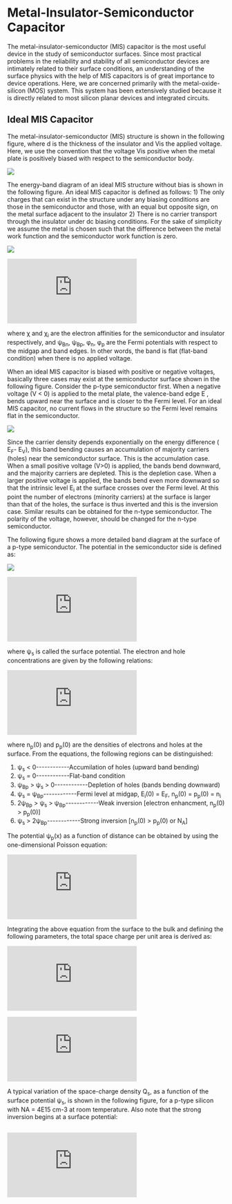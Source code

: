 # Metal-Insulator-Semiconductor Capacitor
The metal-insulator-semiconductor (MIS) capacitor is the most useful device in the study of semiconductor surfaces. Since most practical problems in the 
reliability and stability of all semiconductor devices are intimately related to their surface conditions, an understanding of the surface physics with 
the help of MIS capacitors is of great importance to device operations. Here, we are concerned primarily with the metal-oxide-silicon (MOS) system. 
This system has been extensively studied because it is directly related to most silicon planar devices and integrated circuits.

## Ideal MIS Capacitor
The metal-insulator-semiconductor (MIS) structure is shown in the following figure, where d is the thickness of the insulator and Vis the applied voltage. Here, we use the convention that the voltage Vis positive when the metal plate is positively biased with respect to the semiconductor body.

![](https://github.com/rvatanme/Device-Building-Blocks/blob/main/MIS_Capacitor/MIS.png)

The energy-band diagram of an ideal MIS structure without bias is shown in the following figure. An ideal MIS capacitor is defined as follows: 1) The only charges that can exist in the structure under any biasing conditions are those in the semiconductor and those, with an equal but opposite sign, on the metal surface adjacent to the insulator 2) There is no carrier transport through the insulator under dc biasing conditions. For the sake of simplicity we assume the metal is chosen such that the difference between the metal work function and the semiconductor work function is zero.

![](https://github.com/rvatanme/Device-Building-Blocks/blob/main/MIS_Capacitor/MIS-no-bias.png)

![](https://latex.codecogs.com/svg.latex?%5Cinline%20%5CLARGE%20%5Cphi%20_%7Bms%7D%20%5Cequiv%20%5Cphi_m%20-%20%28%5Cchi%20&plus;%20%5Cfrac%7BE_g%7D%7B2q%7D%20-%20%5Cpsi_%7BBn%7D%29%20%3D%20%5Cphi_m%20-%20%28%5Cchi&plus;%5Cphi_n%29%20%3D%200%20%5C%5C%5C%5C%20%5Cphi%20_%7Bms%7D%20%5Cequiv%20%5Cphi_m%20-%20%28%5Cchi%20&plus;%20%5Cfrac%7BE_g%7D%7B2q%7D%20&plus;%20%5Cpsi_%7BBp%7D%29%20%3D%20%5Cphi_m%20-%20%28%5Cchi&plus;%5Cfrac%7BE_g%7D%7Bq%7D-%5Cphi_p%29%20%3D%200)

where χ and χ<sub>i</sub> are the electron affinities for the semiconductor and insulator respectively, and ψ<sub>Bn</sub>, ψ<sub>Bp</sub>, φ<sub>n</sub>, φ<sub>p</sub> are the Fermi potentials with respect to the midgap and band edges. In other words, the band is flat (flat-band condition) when there is no
applied voltage. 

When an ideal MIS capacitor is biased with positive or negative voltages, basically three cases may exist at the semiconductor surface shown in the following figure. Consider the p-type semiconductor first. When a negative voltage (V < 0) is applied to the metal plate, the valence-band edge E , bends upward near the surface and is closer to the Fermi level. For an ideal MIS capacitor, no current flows in the structure so the Fermi level remains flat in the semiconductor. 

![](https://github.com/rvatanme/Device-Building-Blocks/blob/main/MIS_Capacitor/mis-bias.png)

Since the carrier density depends exponentially on the energy difference ( E<sub>F</sub>- E<sub>V</sub>), this band bending causes an accumulation of majority carriers (holes) near the semiconductor surface. This is the accumulation case. When a small positive voltage (V>0) is applied, the bands bend downward, and the majority carriers are depleted. This is the depletion case. When a larger positive voltage is applied, the bands bend even more
downward so that the intrinsic level E<sub>i</sub> at the surface crosses over the Fermi level. At this point the number of electrons (minority carriers) at the surface is larger than that of the holes, the surface is thus inverted and this is the inversion case. Similar results can be obtained for the n-type semiconductor. The polarity of the voltage, however, should be changed for the n-type semiconductor.

The following figure shows a more detailed band diagram at the surface of a p-type semiconductor. The potential in the semiconductor side is defined as:

![](https://github.com/rvatanme/Device-Building-Blocks/blob/main/MIS_Capacitor/MIS_Diag.png)

![](https://latex.codecogs.com/svg.latex?%5CLARGE%20%5Cpsi%20_p%28x%29%20%5Cequiv%20-%5Cfrac%7BE_i%28x%29-E_i%28%5Cinfty%29%7D%7Bq%7D%20%5C%3B%5C%3B%5C%3B%5C%3B%5C%3B%5C%3B%20%5Cpsi%20_p%280%29%20%5Cequiv%20%5Cpsi%20_s)

where ψ<sub>s</sub> is called the surface potential. The electron and hole concentrations are given by the following relations:

![](https://latex.codecogs.com/svg.latex?%5CLARGE%20n_p%28x%29%20%3D%20n_%7Bp0%7Dexp%28%5Cfrac%7Bq%5Cpsi_p%7D%7BkT%7D%29%20%3D%20n_%7Bp0%7Dexp%28%5Cbeta%5Cpsi_p%29%20%5C%5C%5C%5C%20p_p%28x%29%20%3D%20p_%7Bp0%7Dexp%28-%5Cfrac%7Bq%5Cpsi_p%7D%7BkT%7D%29%20%3D%20p_%7Bp0%7Dexp%28-%5Cbeta%5Cpsi_p%29%20%5C%5C%5C%5C%20n_p%280%29%20%3D%20n_%7Bp0%7Dexp%28%5Cbeta%5Cpsi_s%29%20%5C%3B%5C%3B%5C%3B%5C%3B%20p_p%280%29%20%3D%20p_%7Bp0%7Dexp%28-%5Cbeta%5Cpsi_s%29)

where n<sub>p</sub>(0) and p<sub>p</sub>(0) are the densities of electrons and holes at the surface. From the equations, the following regions can be distinguished:

1) ψ<sub>s</sub> < 0------------Accumilation of holes (upward band bending)
2) ψ<sub>s</sub> = 0------------Flat-band condition
3) ψ<sub>Bp</sub> > ψ<sub>s</sub> > 0------------Depletion of holes (bands bending downward)
4) ψ<sub>s</sub> = ψ<sub>Bp</sub>------------Fermi level at midgap, E<sub>i</sub>(0) = E<sub>F</sub>, n<sub>p</sub>(0) = p<sub>p</sub>(0) = n<sub>i</sub>
5) 2ψ<sub>Bp</sub> > ψ<sub>s</sub> > ψ<sub>Bp</sub>------------Weak inversion [electron enhancment, n<sub>p</sub>(0) > p<sub>p</sub>(0)]
6) ψ<sub>s</sub> > 2ψ<sub>Bp</sub>------------Strong inversion [n<sub>p</sub>(0) > p<sub>p</sub>(0) or N<sub>A</sub>]

The potential ψ<sub>p</sub>(x) as a function of distance can be obtained by using the one-dimensional Poisson equation:

![](https://latex.codecogs.com/svg.latex?%5CLARGE%20%5Cfrac%7Bd%5E2%5Cpsi_p%7D%7Bd%5E2x%7D%20%3D%20-%20%5Cfrac%7B%5Crho%28x%29%7D%7B%5Cepsilon_s%7D%20%5C%5C%5C%5C%20%5Crho%28x%29%20%3D%20q%28N_D%5E&plus;-N_A%5E&plus;&plus;p_p-n_p%29%20%5C%5C%5C%5C%20N_D%5E&plus;-N_A%5E&plus;%20%3D%20n_%7Bp0%7D%20-%20p_%7Bp0%7D)

Integrating the above equation from the surface to the bulk and defining the following parameters, the total space charge per unit area is derived as:

![](https://latex.codecogs.com/svg.latex?%5CLARGE%20Q_s%20%3D%20-%5Cepsilon%20_s%5Cxi%20_s%3D%20%5Cpm%20%5Cfrac%7B%5Csqrt%7B2%7D%5Cepsilon%20_skT%7D%7BqL_D%7DF%28%5Cbeta%5Cpsi_s%2C%5Cfrac%7Bn_%7Bp0%7D%7D%7Bp_%7Bp0%7D%7D%29%20%5C%5C%5C%5C%5C%5C%20L_D%20%5Cequiv%20%5Csqrt%7B%5Cfrac%7B%5Cepsilon%20_s%7D%7Bqp_%7Bp0%7D%5Cbeta%7D%7D)

![](https://latex.codecogs.com/svg.latex?%5CLARGE%20F%28%5Cbeta%5Cpsi_p%2C%5Cfrac%7Bn_%7Bp0%7D%7D%7Bp_%7Bp0%7D%7D%29%20%5Cequiv%20%5Cpm%20%5Csqrt%7B%5Bexp%28-%5Cbeta%5Cpsi_p%29&plus;%5Cbeta%5Cpsi_p-1%5D&plus;%5Cfrac%7Bn_%7Bp0%7D%7D%7Bp_%7Bp0%7D%7D%5Bexp%28%5Cbeta%5Cpsi_p%29-%5Cbeta%5Cpsi_p-1%5D%7D)

A typical variation of the space-charge density Q<sub>s</sub>, as a function of the surface potential ψ<sub>s</sub>, is shown in the following figure, for a p-type silicon with NA = 4E15 cm-3 at room temperature. Also note that the strong inversion begins at a surface potential:

![]()

![](https://latex.codecogs.com/svg.latex?%5CLARGE%20%5Cpsi_s%5Capprox%202%5Cpsi_%7BBp%7D%5Capprox%20%5Cfrac%7B2kT%7D%7Bq%7Dln%5Cfrac%7BN_A%7D%7Bn_i%7D)

